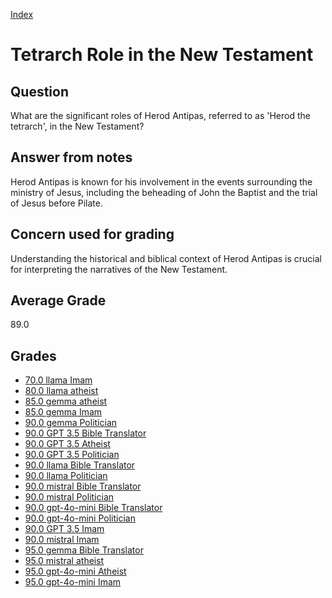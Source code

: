 
[Index](../../index.md)
# Tetrarch Role in the New Testament
## Question
What are the significant roles of Herod Antipas, referred to as 'Herod the tetrarch', in the New Testament?

## Answer from notes
Herod Antipas is known for his involvement in the events surrounding the ministry of Jesus, including the beheading of John the Baptist and the trial of Jesus before Pilate.

## Concern used for grading
Understanding the historical and biblical context of Herod Antipas is crucial for interpreting the narratives of the New Testament.

## Average Grade
89.0

## Grades
 * [70.0 llama Imam](../answers/llama_Imam/Tetrarch_Role_in_the_New_Testament.md)
 * [80.0 llama atheist](../answers/llama_atheist/Tetrarch_Role_in_the_New_Testament.md)
 * [85.0 gemma atheist](../answers/gemma_atheist/Tetrarch_Role_in_the_New_Testament.md)
 * [85.0 gemma Imam](../answers/gemma_Imam/Tetrarch_Role_in_the_New_Testament.md)
 * [90.0 gemma Politician](../answers/gemma_Politician/Tetrarch_Role_in_the_New_Testament.md)
 * [90.0 GPT 3.5 Bible Translator](../answers/GPT_3.5_Bible_Translator/Tetrarch_Role_in_the_New_Testament.md)
 * [90.0 GPT 3.5 Atheist](../answers/GPT_3.5_Atheist/Tetrarch_Role_in_the_New_Testament.md)
 * [90.0 GPT 3.5 Politician](../answers/GPT_3.5_Politician/Tetrarch_Role_in_the_New_Testament.md)
 * [90.0 llama Bible Translator](../answers/llama_Bible_Translator/Tetrarch_Role_in_the_New_Testament.md)
 * [90.0 llama Politician](../answers/llama_Politician/Tetrarch_Role_in_the_New_Testament.md)
 * [90.0 mistral Bible Translator](../answers/mistral_Bible_Translator/Tetrarch_Role_in_the_New_Testament.md)
 * [90.0 mistral Politician](../answers/mistral_Politician/Tetrarch_Role_in_the_New_Testament.md)
 * [90.0 gpt-4o-mini Bible Translator](../answers/gpt-4o-mini_Bible_Translator/Tetrarch_Role_in_the_New_Testament.md)
 * [90.0 gpt-4o-mini Politician](../answers/gpt-4o-mini_Politician/Tetrarch_Role_in_the_New_Testament.md)
 * [90.0 GPT 3.5 Imam](../answers/GPT_3.5_Imam/Tetrarch_Role_in_the_New_Testament.md)
 * [90.0 mistral Imam](../answers/mistral_Imam/Tetrarch_Role_in_the_New_Testament.md)
 * [95.0 gemma Bible Translator](../answers/gemma_Bible_Translator/Tetrarch_Role_in_the_New_Testament.md)
 * [95.0 mistral atheist](../answers/mistral_atheist/Tetrarch_Role_in_the_New_Testament.md)
 * [95.0 gpt-4o-mini Atheist](../answers/gpt-4o-mini_Atheist/Tetrarch_Role_in_the_New_Testament.md)
 * [95.0 gpt-4o-mini Imam](../answers/gpt-4o-mini_Imam/Tetrarch_Role_in_the_New_Testament.md)
